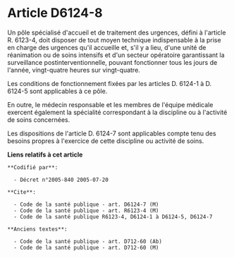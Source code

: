 # Article D6124-8

Un pôle spécialisé d'accueil et de traitement des urgences, défini à l'article R. 6123-4, doit disposer de tout moyen
technique indispensable à la prise en charge des urgences qu'il accueille et, s'il y a lieu, d'une unité de réanimation ou de
soins intensifs et d'un secteur opératoire garantissant la surveillance postinterventionnelle, pouvant fonctionner tous les
jours de l'année, vingt-quatre heures sur vingt-quatre.

Les conditions de fonctionnement fixées par les articles D. 6124-1 à D. 6124-5 sont applicables à ce pôle.

En outre, le médecin responsable et les membres de l'équipe médicale exercent également la spécialité correspondant à la
discipline ou à l'activité de soins concernées.

Les dispositions de l'article D. 6124-7 sont applicables compte tenu des besoins propres à l'exercice de cette discipline ou
activité de soins.

**Liens relatifs à cet article**

	**Codifié par**:

	  - Décret n°2005-840 2005-07-20

	**Cite**:

	  - Code de la santé publique - art. D6124-7 (M)
	  - Code de la santé publique - art. R6123-4 (M)
	  - Code de la santé publique R6123-4, D6124-1 à D6124-5, D6124-7

	**Anciens textes**:

	  - Code de la santé publique - art. D712-60 (Ab)
	  - Code de la santé publique - art. D712-60 (M)
